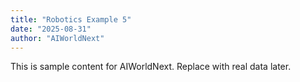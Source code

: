 ```yaml
---
title: "Robotics Example 5"
date: "2025-08-31"
author: "AIWorldNext"
---
```

This is sample content for AIWorldNext. Replace with real data later.
